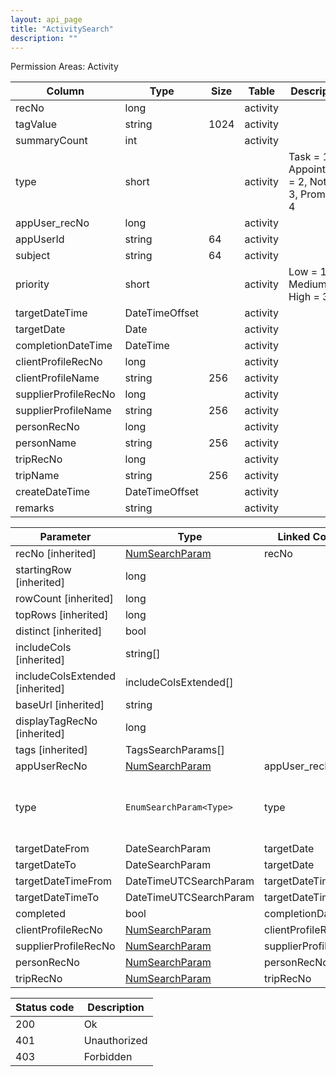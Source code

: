 ```yaml
---
layout: api_page
title: "ActivitySearch"
description: ""
---
```




Permission Areas: Activity

| Column | Type | Size | Table | Description |
| ------ | ---- | ---- | ----- | ----------- |
| recNo | long |  | activity | 
| tagValue | string | 1024 | activity | 
| summaryCount | int |  | activity | 
| type | short |  | activity | Task = 1, Appointment = 2, Note = 3, Promo = 4
| appUser_recNo | long |  | activity | 
| appUserId | string | 64 | activity | 
| subject | string | 64 | activity | 
| priority | short |  | activity | Low = 1, Medium = 2, High = 3
| targetDateTime | DateTimeOffset |  | activity | 
| targetDate | Date |  | activity | 
| completionDateTime | DateTime |  | activity | 
| clientProfileRecNo | long |  | activity | 
| clientProfileName | string | 256 | activity | 
| supplierProfileRecNo | long |  | activity | 
| supplierProfileName | string | 256 | activity | 
| personRecNo | long |  | activity | 
| personName | string | 256 | activity | 
| tripRecNo | long |  | activity | 
| tripName | string | 256 | activity | 
| createDateTime | DateTimeOffset |  | activity | 
| remarks | string |  | activity | 

| Parameter | Type | Linked Column | Description |
| --------- | ---- | ------------- | ----------- |
| recNo [inherited] | [NumSearchParam](NumSearchParam) | recNo | 
| startingRow [inherited] | long |  | 
| rowCount [inherited] | long |  | 
| topRows [inherited] | long |  | 
| distinct [inherited] | bool |  | 
| includeCols [inherited] | string[] |  | 
| includeColsExtended [inherited] | includeColsExtended[] |  | 
| baseUrl [inherited] | string |  | 
| displayTagRecNo [inherited] | long |  | 
| tags [inherited] | TagsSearchParams[] |  | 
| appUserRecNo | [NumSearchParam](NumSearchParam) | appUser_recNo | 
| type | `EnumSearchParam<Type>` | type | Task = 1, Appointment = 2, Note = 3, Promo = 4
| targetDateFrom | DateSearchParam | targetDate | 
| targetDateTo | DateSearchParam | targetDate | 
| targetDateTimeFrom | DateTimeUTCSearchParam | targetDateTime | 
| targetDateTimeTo | DateTimeUTCSearchParam | targetDateTime | 
| completed | bool | completionDateTime | 
| clientProfileRecNo | [NumSearchParam](NumSearchParam) | clientProfileRecNo | 
| supplierProfileRecNo | [NumSearchParam](NumSearchParam) | supplierProfileRecNo | 
| personRecNo | [NumSearchParam](NumSearchParam) | personRecNo | 
| tripRecNo | [NumSearchParam](NumSearchParam) | tripRecNo | 

| Status code | Description |
| ----------- | ----------- |
| 200 | Ok |
| 401 | Unauthorized |
| 403 | Forbidden |


